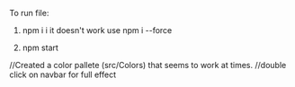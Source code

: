 To run file:

1. npm i 
i it doesn't work use npm i --force

2. npm start 

//Created a color pallete (src/Colors) that seems to work at times. 
//double click on navbar for full effect
